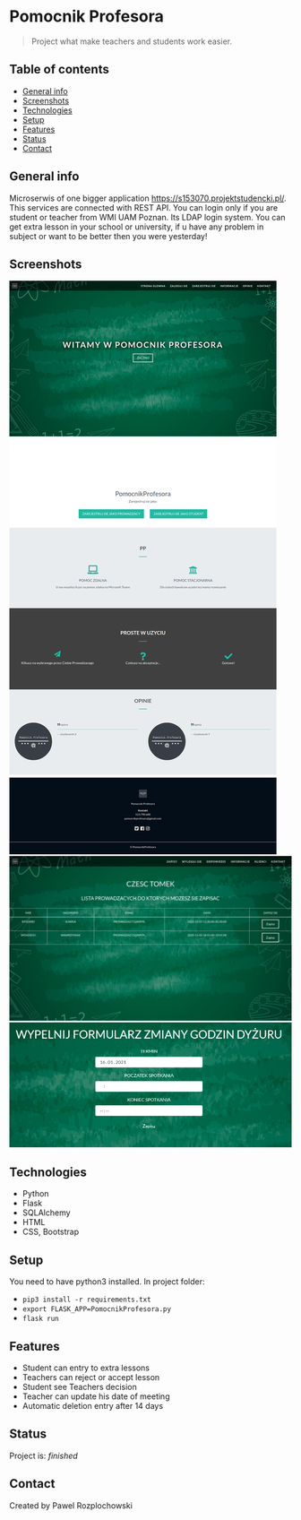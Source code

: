# Pomocnik Profesora
> Project what make teachers and students work easier.

## Table of contents
* [General info](#general-info)
* [Screenshots](#screenshots)
* [Technologies](#technologies)
* [Setup](#setup)
* [Features](#features)
* [Status](#status)
* [Contact](#contact)

## General info
Microserwis of one bigger application https://s153070.projektstudencki.pl/. This services are connected with REST API. You can login only if you are student or teacher from WMI UAM Poznan. Its LDAP login system.
You can get extra lesson in your school or university, if u have any problem in subject or want to be better then you were yesterday!

## Screenshots
![Example screenshot](./images/123584955_4037319149616248_4941042612904498194_n.png)
![Example screenshot](./images/123516075_320628419109019_3365764715856033557_n.png)
![Example screenshot](./images/zmiana_dyzuru.png)

## Technologies
* Python
* Flask
* SQLAlchemy
* HTML 
* CSS, Bootstrap

## Setup
You need to have python3 installed. In project folder: 
* `pip3 install -r requirements.txt`
* `export FLASK_APP=PomocnikProfesora.py`
* `flask run`


## Features
* Student can entry to extra lessons
* Teachers can reject or accept lesson
* Student see Teachers decision
* Teacher can update his date of meeting
* Automatic deletion entry after 14 days


## Status
Project is: _finished_


## Contact
Created by Pawel Rozplochowski
